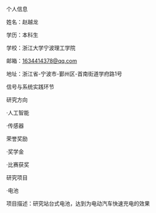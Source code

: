个人信息

姓名：赵越龙

学历：本科生

学校：浙江大学宁波理工学院

邮箱：1634414378@qq.com

地址：浙江省-宁波市-鄞州区-首南街道学府路1号

信号与系统实践环节

研究方向

·人工智能

·传感器

荣誉奖励

·奖学金

·比赛获奖

研究项目

·电池

项目描述：研究站台式电池，达到为电动汽车快速充电的效果
